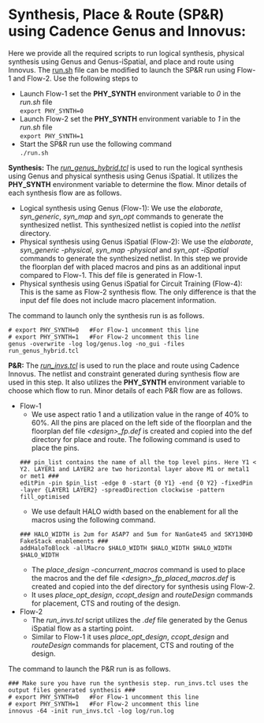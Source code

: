 # **Synthesis, Place & Route (SP&R) using Cadence Genus and Innovus:**
Here we provide all the required scripts to run logical synthesis, physical synthesis using Genus and Genus-iSpatial, and place and route using Innovus. The [run.sh](./run.sh) file can be modified to launch the SP&R run using Flow-1 and Flow-2. Use the following steps to
- Launch Flow-1 set the **PHY_SYNTH** environment variable to *0* in the *run.sh* file  
``` export PHY_SYNTH=0 ```
- Launch Flow-2 set the **PHY_SYNTH** environment variable to *1* in the *run.sh* file  
``` export PHY_SYNTH=1 ```
- Start the SP&R run use the following command  
``` ./run.sh ```
  
**Synthesis:** The [*run_genus_hybrid.tcl*](./run_genus_hybrid.tcl) is used to run the logical synthesis using Genus and physical synthesis using Genus iSpatial. It utilizes the **PHY_SYNTH** environment variable to determine the flow. Minor details of each synthesis flow are as follows.
- Logical synthesis using Genus (Flow-1): We use the *elaborate*, *syn_generic*, *syn_map* and *syn_opt* commands to generate the synthesized netlist. This synthesized netlist is copied into the *netlist* directory.
- Physical synthesis using Genus iSpatial (Flow-2): We use the *elaborate*, *syn_generic -physical*, *syn_map -physical* and *syn_opt -iSpatial* commands to generate the synthesized netlist. In this step we provide the floorplan def with placed macros and pins as an additional input compared to Flow-1. This def file is generated in Flow-1.
- Physical synthesis using Genus iSpatial for Circuit Training (Flow-4): This is the same as Flow-2 synthesis flow. The only difference is that the input def file does not include macro placement information.

The command to launch only the synthesis run is as follows.
```
# export PHY_SYNTH=0   #For Flow-1 uncomment this line
# export PHY_SYNTH=1   #For Flow-2 uncomment this line
genus -overwrite -log log/genus.log -no_gui -files run_genus_hybrid.tcl
```

**P\&R:** The [*run_invs.tcl*](./run_invs.tcl) is used to run the place and route using Cadence Innovus. The netlist and constraint generated during synthesis flow are used in this step. It also utilizes the **PHY_SYNTH** environment variable to choose which flow to run. Minor details of each P&R flow are as follows.
- Flow-1
  - We use aspect ratio 1 and a utilization value in the range of 40% to 60%. All the pins are placed on the left side of the floorplan and the floorplan def file *\<design\>_fp.def* is created and copied into the def directory for place and route. The following command is used to place the pins.  
  ```
  ### pin_list contains the name of all the top level pins. Here Y1 < Y2. LAYER1 and LAYER2 are two horizontal layer above M1 or metal1 or met1 ###
  editPin -pin $pin_list -edge 0 -start {0 Y1} -end {0 Y2} -fixedPin -layer {LAYER1 LAYER2} -spreadDirection clockwise -pattern fill_optimised
  ```
  - We use default HALO width based on the enablement for all the macros using the following command.  
  ```
  ### HALO_WIDTH is 2um for ASAP7 and 5um for NanGate45 and SKY130HD FakeStack enablements ###
  addHaloToBlock -allMacro $HALO_WIDTH $HALO_WIDTH $HALO_WIDTH $HALO_WIDTH
  ```
  - The *place_design -concurrent_macros* command is used to place the macros and the def file *\<design\>_fp_placed_macros.def* is created and copied into the def directory for synthesis using Flow-2.
  - It uses *place_opt_design*, *ccopt_design* and *routeDesign* commands for placement, CTS and routing of the design.
- Flow-2
  - The *run_invs.tcl* script utilizes the *.def* file generated by the Genus iSpatial flow as a starting point.
  - Similar to Flow-1 it uses *place_opt_design*, *ccopt_design* and *routeDesign* commands for placement, CTS and routing of the design.

The command to launch the P&R run is as follows.  
```
### Make sure you have run the synthesis step. run_invs.tcl uses the output files generated synthesis ###
# export PHY_SYNTH=0   #For Flow-1 uncomment this line
# export PHY_SYNTH=1   #For Flow-2 uncomment this line
innovus -64 -init run_invs.tcl -log log/run.log
```
